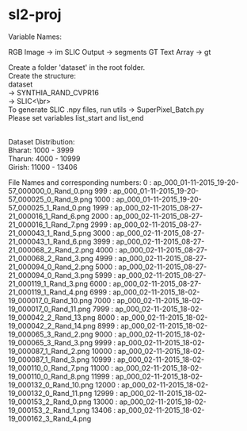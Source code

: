 # sl2-proj

Variable Names:

RGB Image -> im
SLIC Output -> segments
GT Text Array -> gt


Create a folder 'dataset' in the root folder.<br />
Create the structure:<br />  dataset<br />
                           -> SYNTHIA_RAND_CVPR16<br />
                                 -> SLIC<\br><br />
To generate SLIC .npy files, run utils -> SuperPixel_Batch.py<br />
Please set variables list_start and list_end<br /><br />

Dataset Distribution:<br />
Bharat: 1000 - 3999<br />
Tharun: 4000 - 10999<br />
Girish: 11000 - 13406<br />

File Names and corresponding numbers:
0 : ap_000_01-11-2015_19-20-57_000000_0_Rand_0.png
999 : ap_000_01-11-2015_19-20-57_000025_0_Rand_9.png
1000 : ap_000_01-11-2015_19-20-57_000025_1_Rand_0.png
1999 : ap_000_02-11-2015_08-27-21_000016_1_Rand_6.png
2000 : ap_000_02-11-2015_08-27-21_000016_1_Rand_7.png
2999 : ap_000_02-11-2015_08-27-21_000043_1_Rand_5.png
3000 : ap_000_02-11-2015_08-27-21_000043_1_Rand_6.png
3999 : ap_000_02-11-2015_08-27-21_000068_2_Rand_2.png
4000 : ap_000_02-11-2015_08-27-21_000068_2_Rand_3.png
4999 : ap_000_02-11-2015_08-27-21_000094_0_Rand_2.png
5000 : ap_000_02-11-2015_08-27-21_000094_0_Rand_3.png
5999 : ap_000_02-11-2015_08-27-21_000119_1_Rand_3.png
6000 : ap_000_02-11-2015_08-27-21_000119_1_Rand_4.png
6999 : ap_000_02-11-2015_18-02-19_000017_0_Rand_10.png
7000 : ap_000_02-11-2015_18-02-19_000017_0_Rand_11.png
7999 : ap_000_02-11-2015_18-02-19_000042_2_Rand_13.png
8000 : ap_000_02-11-2015_18-02-19_000042_2_Rand_14.png
8999 : ap_000_02-11-2015_18-02-19_000065_3_Rand_2.png
9000 : ap_000_02-11-2015_18-02-19_000065_3_Rand_3.png
9999 : ap_000_02-11-2015_18-02-19_000087_1_Rand_2.png
10000 : ap_000_02-11-2015_18-02-19_000087_1_Rand_3.png
10999 : ap_000_02-11-2015_18-02-19_000110_0_Rand_7.png
11000 : ap_000_02-11-2015_18-02-19_000110_0_Rand_8.png
11999 : ap_000_02-11-2015_18-02-19_000132_0_Rand_10.png
12000 : ap_000_02-11-2015_18-02-19_000132_0_Rand_11.png
12999 : ap_000_02-11-2015_18-02-19_000153_2_Rand_0.png
13000 : ap_000_02-11-2015_18-02-19_000153_2_Rand_1.png
13406 : ap_000_02-11-2015_18-02-19_000162_3_Rand_4.png
